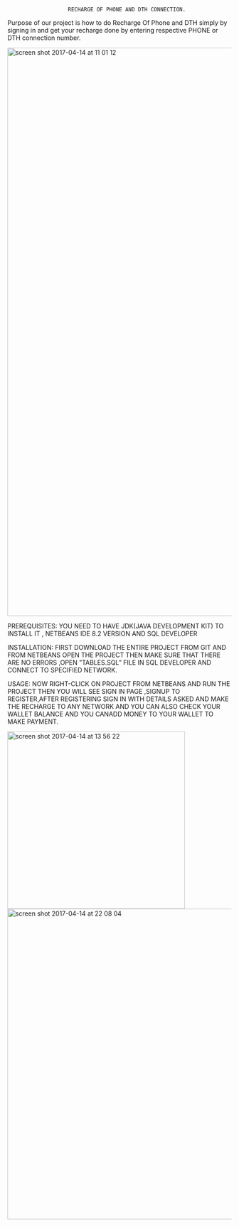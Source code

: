                        RECHARGE OF PHONE AND DTH CONNECTION.

Purpose of our project is how to do Recharge Of Phone and DTH simply by signing in and get your recharge done by entering respective PHONE or DTH connection number.

<img width="1279" alt="screen shot 2017-04-14 at 11 01 12" src="https://cloud.githubusercontent.com/assets/25220234/25050715/91223e48-2166-11e7-9fef-a7743d076d9c.png">

PREREQUISITES: YOU NEED TO HAVE JDK(JAVA DEVELOPMENT KIT) TO INSTALL IT , NETBEANS IDE 8.2 VERSION AND SQL DEVELOPER

INSTALLATION:  FIRST DOWNLOAD THE ENTIRE PROJECT FROM GIT AND FROM NETBEANS OPEN THE PROJECT THEN MAKE SURE THAT THERE ARE
NO ERRORS ,OPEN ”TABLES.SQL” FILE IN SQL DEVELOPER AND CONNECT TO SPECIFIED NETWORK.

USAGE: NOW RIGHT-CLICK ON PROJECT FROM NETBEANS AND RUN THE PROJECT THEN YOU WILL SEE SIGN IN  PAGE ,SIGNUP TO REGISTER,AFTER REGISTERING SIGN IN WITH DETAILS ASKED AND MAKE THE RECHARGE TO ANY NETWORK AND YOU CAN ALSO CHECK YOUR WALLET BALANCE AND YOU CANADD MONEY TO YOUR WALLET TO MAKE PAYMENT.

<img width="399" alt="screen shot 2017-04-14 at 13 56 22" src="https://cloud.githubusercontent.com/assets/25220234/25050717/918344ea-2166-11e7-9f0f-208f690ba37a.png">
<img width="699" alt="screen shot 2017-04-14 at 22 08 04" src="https://cloud.githubusercontent.com/assets/25220234/25050716/91829b4e-2166-11e7-9fa9-1b8eaa2362c7.png">
